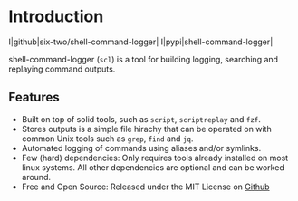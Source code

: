 # Introduction

I|github|six-two/shell-command-logger|
I|pypi|shell-command-logger|

shell-command-logger (`scl`) is a tool for building logging, searching and replaying command outputs.

<div id="term-rec"></div>
<link rel="stylesheet" type="text/css" href="/assets/asciinema-player.css" />

<script src="/assets/asciinema-player.min.js"></script>
<script>AsciinemaPlayer.create('/assets/intro.cast', document.getElementById('term-rec'), {autoPlay: true, loop: true});</script>

## Features

- Built on top of solid tools, such as `script`, `scriptreplay` and `fzf`.
- Stores outputs is a simple file hirachy that can be operated on with common Unix tools such as `grep`, `find` and `jq`.
- Automated logging of commands using aliases and/or symlinks.
- Few (hard) dependencies: Only requires tools already installed on most linux systems.
    All other dependencies are optional and can be worked around.
- Free and Open Source: Released under the MIT License on [Github](https://github.com/six-two/shell-command-logger)
